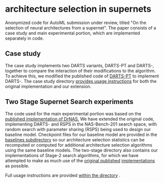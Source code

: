 # architecture selection in supernets
Anonymized code for AutoML submission under review, titled "On the selection of neural architectures from a supernet".
The paper consists of a case study and main experimental portion, which are implemented separately in code.

## Case study
The case study implements two DARTS variants, DARTS-PT and DARTS-, together to compare the interaction of their modifications to the algorithm.
To achieve this, we modified the published code of [DARTS-PT](https://github.com/ruocwang/darts-pt) to implement DARTS-.
The case study directory [provides usage instructions](https://github.com/anon-submit-ml/picking-up-pieces/tree/main/case_study) for both the original implementation and our extension.

## Two Stage Supernet Search experiments

The code used for the main experimental portion was based on the [published implementation of DrNAS.](https://github.com/xiangning-chen/DrNAS)
We have extended the original code, implementing DARTS- and RSPS in the NAS-Bench-201 search space, with random search with parameter sharing (RSPS) being used to design our baseline model.
Checkpoint files for our baseline model are provided in the [baselines subdirectory](https://github.com/anon-submit-ml/picking-up-pieces/tree/main/two_stage/baselines/nasbench201) so our architecture selection statistics can be recomputed or computed for additional architecture selection algorithms using the same baseline models.
The two-stage directory also contains our implementations of Stage-2 search algorithms, for which we have attempted to make as much use of the [original published](https://github.com/SamsungLabs/zero-cost-nas) [implementations](https://github.com/ruocwang/darts-pt) as possible.

Full usage instructions are provided [within the directory](https://github.com/anon-submit-ml/picking-up-pieces/blob/main/two_stage/README.MD) .
